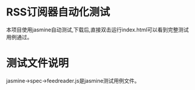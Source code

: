 # RSS订阅器自动化测试
本项目使用jasmine自动测试,下载后,直接双击运行index.html可以看到完整测试用例通过。

# 测试文件说明
jasmine→spec→feedreader.js是jasmine测试用例文件。